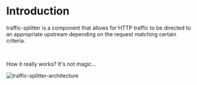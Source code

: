 # Introduction

traffic-splitter is a component that allows for HTTP traffic to be directed to an appropriate upstream depending on the request matching certain criteria.

<br>

How it really works? It's not magic...

![traffic-splitter-architecture](images/architecture.png)
